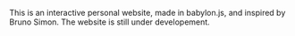 This is an interactive personal website, made in babylon.js, and inspired by Bruno Simon.
The website is still under developement.
